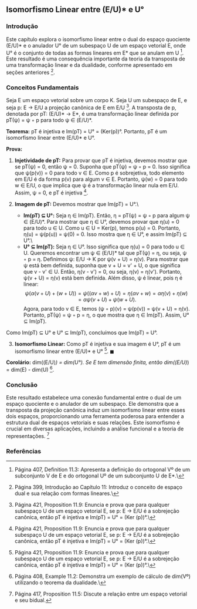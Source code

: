 ## Isomorfismo Linear entre (E/U)* e U°
### Introdução
Este capítulo explora o isomorfismo linear entre o dual do espaço quociente (E/U)* e o anulador U° de um subespaço U de um espaço vetorial E, onde U° é o conjunto de todas as formas lineares em E* que se anulam em U [^407]. Este resultado é uma consequência importante da teoria da transposta de uma transformação linear e da dualidade, conforme apresentado em seções anteriores [^399].

### Conceitos Fundamentais
Seja E um espaço vetorial sobre um corpo K. Seja U um subespaço de E, e seja p: E → E/U a projeção canônica de E em E/U [^421]. A transposta de p, denotada por pT: (E/U)* → E*, é uma transformação linear definida por pT(ψ) = ψ ◦ p para todo ψ ∈ (E/U)*.

**Teorema:** pT é injetiva e Im(pT) = U° = (Ker(p))°. Portanto, pT é um isomorfismo linear entre (E/U)* e U°.

**Prova:**

1. **Injetividade de pT:**
   Para provar que pT é injetiva, devemos mostrar que se pT(ψ) = 0, então ψ = 0. Suponha que pT(ψ) = ψ ◦ p = 0. Isso significa que ψ(p(v)) = 0 para todo v ∈ E. Como p é sobrejetiva, todo elemento em E/U é da forma p(v) para algum v ∈ E. Portanto, ψ(w) = 0 para todo w ∈ E/U, o que implica que ψ é a transformação linear nula em E/U. Assim, ψ = 0, e pT é injetiva [^421].

2. **Imagem de pT:**
   Devemos mostrar que Im(pT) = U°.\
   - **Im(pT) ⊆ U°:** Seja η ∈ Im(pT). Então, η = pT(ψ) = ψ ◦ p para algum ψ ∈ (E/U)*. Para mostrar que η ∈ U°, devemos provar que η(u) = 0 para todo u ∈ U. Como u ∈ U = Ker(p), temos p(u) = 0. Portanto, η(u) = ψ(p(u)) = ψ(0) = 0. Isso mostra que η ∈ U°, e assim Im(pT) ⊆ U°.\
   - **U° ⊆ Im(pT):** Seja η ∈ U°. Isso significa que η(u) = 0 para todo u ∈ U. Queremos encontrar um ψ ∈ (E/U)* tal que pT(ψ) = η, ou seja, ψ ◦ p = η. Definimos ψ: E/U → K por ψ(v + U) = η(v). Para mostrar que ψ está bem definida, suponha que v + U = v' + U, o que significa que v - v' ∈ U. Então, η(v - v') = 0, ou seja, η(v) = η(v'). Portanto, ψ(v + U) = η(v) está bem definida. Além disso, ψ é linear, pois η é linear:
   $$ψ(α(v + U) + (w + U)) = ψ((αv + w) + U) = η(αv + w) = αη(v) + η(w) = αψ(v + U) + ψ(w + U).$$
   Agora, para todo v ∈ E, temos (ψ ◦ p)(v) = ψ(p(v)) = ψ(v + U) = η(v). Portanto, pT(ψ) = ψ ◦ p = η, o que mostra que η ∈ Im(pT). Assim, U° ⊆ Im(pT).

Como Im(pT) ⊆ U° e U° ⊆ Im(pT), concluímos que Im(pT) = U°.

3. **Isomorfismo Linear:**
   Como pT é injetiva e sua imagem é U°, pT é um isomorfismo linear entre (E/U)* e U° [^421]. $\blacksquare$

**Corolário:** dim((E/U)*) = dim(U°). Se E tem dimensão finita, então dim((E/U)*) = dim(E) - dim(U) [^408].

### Conclusão
Este resultado estabelece uma conexão fundamental entre o dual de um espaço quociente e o anulador de um subespaço. Ele demonstra que a transposta da projeção canônica induz um isomorfismo linear entre esses dois espaços, proporcionando uma ferramenta poderosa para entender a estrutura dual de espaços vetoriais e suas relações. Este isomorfismo é crucial em diversas aplicações, incluindo a análise funcional e a teoria de representações. [^417]

### Referências
[^407]: Página 407, Definition 11.3: Apresenta a definição do ortogonal Vº de um subconjunto V de E e do ortogonal Uº de um subconjunto U de E*.\
[^399]: Página 399, Introdução ao Capítulo 11: Introduz o conceito de espaço dual e sua relação com formas lineares.\
[^421]: Página 421, Proposition 11.9: Enuncia e prova que para qualquer subespaço U de um espaço vetorial E, se p: E → E/U é a sobrejeção canônica, então pT é injetiva e Im(pT) = U° = (Ker (p))°.\
[^408]: Página 408, Example 11.2: Demonstra um exemplo de cálculo de dim(Vº) utilizando o teorema da dualidade.\
[^417]: Página 417, Proposition 11.5: Discute a relação entre um espaço vetorial e seu bidual.
<!-- END -->